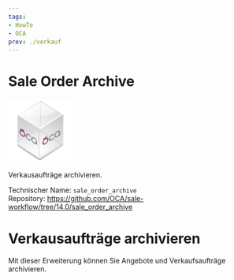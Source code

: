 ```yaml
---
tags:
- HowTo
- OCA
prev: ./verkauf
---
```

# Sale Order Archive
![icon_oca_app](assets/icon_oca_app.png)

Verkausaufträge archivieren.

Technischer Name: `sale_order_archive`\
Repository: <https://github.com/OCA/sale-workflow/tree/14.0/sale_order_archive>


# Verkausaufträge archivieren

Mit dieser Erweiterung können Sie Angebote und Verkaufsaufträge archivieren.